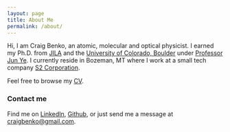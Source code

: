 ```yaml
---
layout: page
title: About Me
permalink: /about/
---
```


Hi, I am Craig Benko, an atomic, molecular and optical physicist. I earned my Ph.D. from [JILA][jila] and the [University of Colorado, Boulder][cu] under [Professor Jun Ye][ye]. I currently reside in Bozeman, MT where I work at a small tech company [S2 Corporation][s2]. 

Feel free to browse my [CV][cv].

### Contact me

Find me on [LinkedIn][linkedin], [Github][github], or just send me a message at [craigbenko@gmail.com][cb].

[cb]: mailto:craigbenko@gmail.com
[cu]: http://colorado.edu
[s2]: http://www.s2corporation.com
[jila]: http://jila.colorado.edu
[ye]: http://jilawww.colorado.edu/YeLabs/
[jekyll]: http://jekyllrb.com
[github]: https://github.com/c-benko
[google]: https://plus.google.com/+craigbenko
[linkedin]: https://www.linkedin.com/in/craigbenko  
[cv]: /Downloads/Benko_CV_2017.pdf
